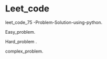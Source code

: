 # Leet_code
leet_code_75 -Problem-Solution-using-python.

Easy_problem.

Hard_problem .

complex_problem.

